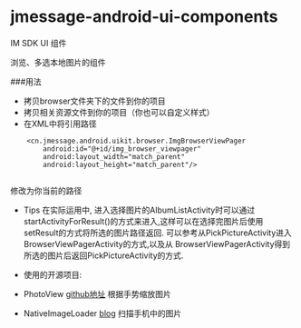 # jmessage-android-ui-components
IM SDK UI 组件

浏览、多选本地图片的组件

###用法

- 拷贝browser文件夹下的文件到你的项目
- 拷贝相关资源文件到你的项目（你也可以自定义样式）
- 在XML中将引用路径
```
    <cn.jmessage.android.uikit.browser.ImgBrowserViewPager
        android:id="@+id/img_browser_viewpager"
        android:layout_width="match_parent"
        android:layout_height="match_parent"/>
    
```
修改为你当前的路径

- Tips
在实际运用中, 进入选择图片的AlbumListActivity时可以通过startActivityForResult()的方式来进入,这样可以在选择完图片后使用
setResult的方式将所选的图片路径返回. 可以参考从PickPictureActivity进入BrowserViewPagerActivity的方式,以及从
BrowserViewPagerActivity得到所选的图片后返回PickPictureActivity的方式.

- 使用的开源项目:

- PhotoView [github地址](https://github.com/chrisbanes/PhotoView) 根据手势缩放图片

- NativeImageLoader [blog](http://blog.csdn.net/xiaanming/article/details/18730223) 扫描手机中的图片

